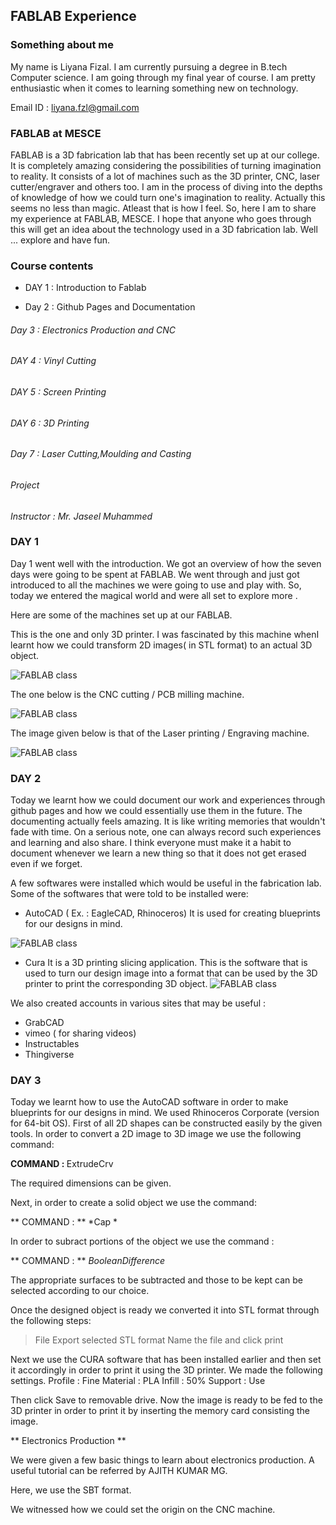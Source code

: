 ## FABLAB Experience

### Something about me

My name is Liyana Fizal. I am currently pursuing a degree in B.tech Computer science. I am going through my final year of course. I am pretty enthusiastic when it comes to learning something new on technology. 

Email ID : liyana.fzl@gmail.com



### FABLAB at MESCE

FABLAB is a 3D fabrication lab that has been recently set up at our college. It is completely amazing considering the possibilities of turning imagination to reality. It consists of a lot of machines such as the 3D printer, CNC, laser cutter/engraver and others too. I am in the process of diving into the depths of knowledge of how we could turn one's imagination to reality. Actually this seems no less than magic. Atleast that is how I feel. So, here I am to share my experience at FABLAB, MESCE. I hope that anyone who goes through this will get an idea about the technology used in a 3D fabrication lab. Well ... explore and have fun.



### Course contents

* DAY 1 : Introduction to Fablab 

* Day 2 : Github Pages and Documentation
                               
###### Day 3 : Electronics Production and CNC
                                
###### DAY 4 : Vinyl Cutting
                                	
###### DAY 5 : Screen Printing
                                	
###### DAY 6 : 3D Printing
                                
###### Day 7 : Laser Cutting,Moulding and Casting
                                
###### Project

*Instructor : Mr. Jaseel Muhammed*



### DAY 1

Day 1 went well with the introduction. We got an overview of how the seven days were going to be spent at FABLAB. We went through and just got introduced to all the machines we were going to use and play with. So, today we entered the magical world and were all set to explore more .

Here are some of the machines set up at our FABLAB. 

This is the one and only 3D printer. I was fascinated by this machine whenI learnt how we could transform 2D images( in STL format) to an actual 3D object.

![FABLAB class](/images/photo_2017-08-03_19-44-53.jpg)

The one below is the CNC cutting / PCB milling machine.

![FABLAB class](/images/cncmachine.png)

The image given below is that of the Laser printing / Engraving machine.

![FABLAB class](/images/cnc.jpg)



### DAY 2 

Today we learnt how we could document our work and experiences through github pages and how we could essentially use them in the future. The documenting actually feels amazing. It is like writing memories that wouldn't fade with time. On a serious note, one can always record such experiences and learning and also share. I think everyone must make it a habit to document whenever we learn a new thing so that it does not get erased even if we forget.

A few softwares were installed which would be useful in the fabrication lab. Some of the softwares that were told to be installed were:

* AutoCAD ( Ex. : EagleCAD, Rhinoceros)
It is used for creating blueprints for our designs in mind.

![FABLAB class](/images/autocad1.png)
* Cura 
It is a 3D printing slicing application. This is the software that is used to turn our design image into a format that can be used by the 3D printer to print the corresponding 3D object. 
![FABLAB class](/images/curascreen1.png)


We also created accounts in various sites that may be useful :
* GrabCAD
* vimeo ( for sharing videos)
* Instructables
* Thingiverse

### DAY 3

Today we learnt how to use the AutoCAD software in order to make blueprints for our designs in mind. We used Rhinoceros Corporate (version for 64-bit OS).
First of all 2D shapes can be constructed easily by the given tools. In order to convert a 2D image to 3D image we use the following command:

<B> COMMAND : </B> 
ExtrudeCrv 

The required dimensions can be given.

Next, in order to create a solid object we use the command: 

** COMMAND : ** *Cap *

In order to subract portions of the object we use the command : 

** COMMAND : ** *BooleanDifference*

The appropriate surfaces to be subtracted and those to be kept can be selected according to our choice.

Once the designed object is ready we converted it into STL format through the following steps:

>File
 >Export selected
  > STL format
  >Name the file and click print
  
 Next we use the CURA software that has been installed earlier and then set it accordingly in order to print it using the 3D printer.
 We made the following settings.
 Profile : Fine
 Material : PLA
 Infill : 50%
 Support : Use 
 
Then click Save to removable drive. Now the image is ready to be fed to the 3D printer in order to print it by inserting the memory card consisting the image.

** Electronics Production **

We were given a few basic things to learn about electronics production.
A useful tutorial can be referred by AJITH KUMAR MG.

Here, we use the SBT format.

We witnessed how we could set the origin on the CNC machine.







